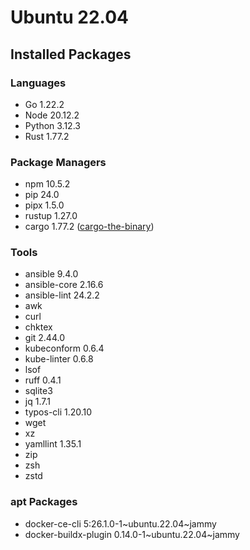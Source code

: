 # Ubuntu 22.04

## Installed Packages

### Languages

- Go 1.22.2
- Node 20.12.2
- Python 3.12.3
- Rust 1.77.2

### Package Managers

- npm 10.5.2
- pip 24.0
- pipx 1.5.0
- rustup 1.27.0
- cargo 1.77.2 ([cargo-the-binary](https://github.com/rust-lang/cargo/blob/master/src/cargo/version.rs))

### Tools

- ansible 9.4.0
- ansible-core 2.16.6
- ansible-lint 24.2.2
- awk
- curl
- chktex
- git 2.44.0
- kubeconform 0.6.4
- kube-linter 0.6.8
- lsof
- ruff 0.4.1
- sqlite3
- jq 1.7.1
- typos-cli 1.20.10
- wget
- xz
- yamllint 1.35.1
- zip
- zsh
- zstd

### apt Packages

- docker-ce-cli 5:26.1.0-1\~ubuntu.22.04\~jammy
- docker-buildx-plugin 0.14.0-1\~ubuntu.22.04\~jammy
